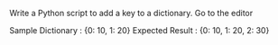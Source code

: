 Write a Python script to add a key to a dictionary. Go to the editor

Sample Dictionary : {0: 10, 1: 20}
Expected Result : {0: 10, 1: 20, 2: 30}
